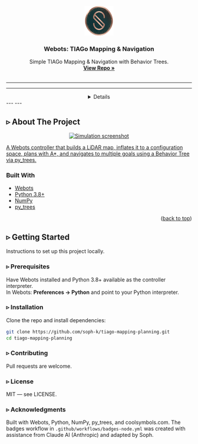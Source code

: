 <div id="top"></div>

<br />
<div align="center">
<!-- Badge Start -->
  <!-- <div>
    <a href="https://github.com/soph-k" target="_blank" rel="noopener noreferrer">
      <img alt="Made by Soph" src="https://img.shields.io/badge/Made%20by-Soph-ff69b4?style=for-the-badge" />
    </a>
    <a href="https://github.com/soph-k/tiago-mapping-planning/blob/main/LICENSE" target="_blank" rel="noopener noreferrer">
      <img alt="License: MIT" src="https://img.shields.io/badge/license-MIT-yellow?style=for-the-badge" />
    </a>
    <a href="https://github.com/soph-k/tiago-mapping-planning/commits" target="_blank" rel="noopener noreferrer">
      <img alt="Last commit" src="https://img.shields.io/badge/last%20commit-see%20history-informational?style=for-the-badge" />
    </a>
    <img alt="Repo size" src="https://img.shields.io/badge/repo%20size-private-lightgrey?style=for-the-badge" />
  </div>
  <div >
    <a href="https://github.com/soph-k" target="_blank" rel="noopener noreferrer">
      <img alt="Made by Soph" src="https://img.shields.io/badge/Made%20by-Soph-ff69b4?style=for-the-badge" />
    </a>
    <a href="https://github.com/soph-k/tiago-mapping-planning/blob/main/LICENSE" target="_blank" rel="noopener noreferrer">
      <img alt="MIT License" src="https://img.shields.io/github/license/soph-k/tiago-mapping-planning?style=for-the-badge" />
    </a>
    <a href="https://github.com/soph-k/tiago-mapping-planning" target="_blank" rel="noopener noreferrer">
      <img alt="Last commit" src="https://img.shields.io/github/last-commit/soph-k/tiago-mapping-planning?style=for-the-badge" />
    </a>
    <a href="https://github.com/soph-k/tiago-mapping-planning" target="_blank" rel="noopener noreferrer">
      <img alt="Repo size" src="https://img.shields.io/github/repo-size/soph-k/tiago-mapping-planning?style=for-the-badge" />
    </a>
  </div> -->
<!-- Badge End -->
</div>
<br /><br />

<div align="center">
  <a href="https://github.com/soph-k/tiago-mapping-planning" target="_blank" rel="noopener noreferrer">
    <img src="./assets/images/logo.png" alt="Logo" width="80" height="80">
  </a>

  <h3 align="center">Webots: TIAGo Mapping & Navigation</h3>

  <p align="center">
    Simple TIAGo Mapping & Navigation with Behavior Trees.
    <br />
    <a href="https://github.com/soph-k/tiago-mapping-planning" target="_blank" rel="noopener noreferrer"><strong>View Repo »</strong></a>
    <br /><br />
  </p>
</div>
<!-- TABLE OF CONTENTS -->

<!-- ## Table of Contents -->
---
---
<details align="center"><h1>⌊ Table of Contents ⌋
  <h1><summary>⌊ Table of Contents ⌋</summary></h1>
  <ol>
    <li>
      <a href="#about-the-project">About The Project</a>
      <ul>
        <li><a href="#built-with">Built With</a></li>
      </ul>
    </li>
    <li>
      <a href="#getting-started">Getting Started</a>
      <ul>
        <li><a href="#prerequisites">Prerequisites</a></li>
        <li><a href="#installation">Installation</a></li>
      </ul>
    </li>
    <li><a href="#usage">Usage</a></li>
    <li><a href="#roadmap">Roadmap</a></li>
    <li><a href="#contributing">Contributing</a></li>
    <li><a href="#license">License</a></li>
    <li><a href="#contact">Contact</a></li>
    <li><a href="#acknowledgments">Acknowledgments</a></li>
  </ol>
</details>
---
---


<!-- ABOUT THE PROJECT -->
## ▹ About The Project
<a href="#about-the-project">
  <p align="center">
    <img src="./assets/images/screenshot.png" alt="Simulation screenshot" width="600">
  </p>
  <p>A Webots controller that builds a LiDAR map, inflates it to a configuration space, plans with A*, and navigates to multiple goals using a Behavior Tree via py_trees.</p>
</a>


### Built With
- <a href="https://cyberbotics.com/" target="_blank" rel="noopener noreferrer">Webots</a>
- <a href="https://www.python.org/" target="_blank" rel="noopener noreferrer">Python 3.8+</a>
- <a href="https://numpy.org/" target="_blank" rel="noopener noreferrer">NumPy</a>
- <a href="https://py-trees.readthedocs.io/" target="_blank" rel="noopener noreferrer">py_trees</a>
<p align="right">(<a href="#top">back to top</a>)</p>

<!-- GETTING STARTED -->
## ▹ Getting Started

Instructions to set up this project locally.

### ▹ Prerequisites
Have Webots installed and Python 3.8+ available as the controller interpreter.  
In Webots: **Preferences → Python** and point to your Python interpreter.

### ▹ Installation
Clone the repo and install dependencies:
```sh
git clone https://github.com/soph-k/tiago-mapping-planning.git
cd tiago-mapping-planning
```

### ▹ Contributing 
Pull requests are welcome. 

### ▹ License 
MIT — see LICENSE. 

### ▹ Acknowledgments 
Built with Webots, Python, NumPy, py_trees, and coolsymbols.com.
The badges workflow in `.github/workflows/badges-node.yml` was created with assistance from Claude AI (Anthropic) and adapted by Soph.
